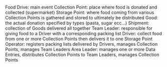 Food Drive: main event
Collection Point: place where food is donated and collected (supermarket)
Storage Point: where food coming from various Collection Points is gathered and stored to ultimately be distributed
Good: the actual donation specified by types (pasta, sugar ecc...)
Shipment: collection of Goods delivered all together
Team Leader: responsible for giving food to a Driver with a corresponding packing list
Driver: collect food from one or more Collection Points then delivers it to one Storage Point
Operator: registers packing lists delivered by Drivers, manages Collection Points, manages Team Leaders
Area Leader: manages one or more Data Entries, distributes Collection Points to Team Leaders, manages Collection Points
